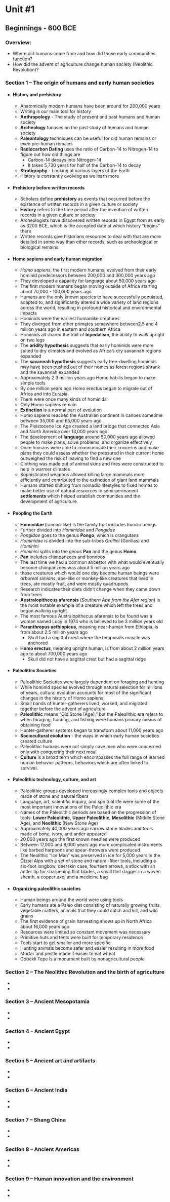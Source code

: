 # Unit #1
## Beginnings - 600 BCE

### Overview:
* Where did humans come from and how did those early communities function?
* How did the advent of agriculture change human society (Neolithic Revolution)?

### Section 1 – The origin of humans and early human societies
* #### History and prehistory
  * Anatomically modern humans have been around for 200,000 years
  * Writing is our main tool for history
  * **Anthropology** - The study of present and past humans and human society
  * **Archeology** focuses on the past study of humans and human society
  * **Paleontology** techniques can be useful for old human remains or even pre-human remains
  * **Radiocarbon Dating** uses the ratio of Carbon-14 to Nitrogen-14 to figure out how old things are
    * Carbon-14 decays into Nitrogen-14
    * It takes 5,730 years for half of the Carbon-14 to decay
  * **Stratigraphy** - Looking at various layers of the Earth
  * History is constantly evolving as we learn more

* #### Prehistory before written records
  * Scholars define **prehistory** as events that occurred before the existence of written records in a given culture or society
  * **History** refers to the time period after the invention of written records in a given culture or society
  * Archeologists have discovered written records in Egypt from as early as 3200 BCE, which is the accepted date at which history “begins” there
  * Written records give historians resources to deal with that are more detailed in some way than other records, such as archeological or biological remains

* #### Homo sapiens and early human migration
  * _Homo sapiens_, the first modern humans, evolved from their early hominid predecessors between 200,000 and 300,000 years ago
  * They developed a capacity for language about 50,000 years ago
  * The first modern humans began moving outside of Africa starting about 70,000 - 100,000 years ago
  * Humans are the only known species to have successfully populated, adapted to, and significantly altered a wide variety of land regions across the world, resulting in profound historical and environmental impacts
  * Hominids were the earliest humanlike creatures
  * They diverged from other primates somewhere between2.5 and 4 million years ago in eastern and southern Africa
  * Hominids all shared the trait of **bipedalism**, the ability to walk upright on two legs
  * The **aridity hypothesis** suggests that early hominids were more suited to dry climates and evolved as Africa’s dry savannah regions expanded
  * The **savannah hypothesis** suggests early tree-dwelling hominids may have been pushed out of their homes as forest regions shrank and the savannah expanded
  * Approximately 2.3 million years ago Homo habilis began to make simple tools
  * By one million years ago Homo erectus began to migrate out of Africa and into Eurasia
  * There were once many kinds of hominids
  * Only Homo sapiens remain
  * **Extinction** is a normal part of evolution
  * Homo sapiens reached the Australian continent in canoes sometime between 35,000 and 65,000 years ago
  * The Pleistocene Ice Age created a land bridge that connected Asia and North America over 13,000 years ago
  * The development of **language** around 50,000 years ago allowed people to make plans, solve problems, and organize effectively
  * Once humans were able to communicate their concerns and make plans they could assess whether the pressured in their current home outweighed the risk of leaving to find a new one
  * Clothing was made out of animal skins and fires were constructed to help in warmer climates
  * Sophisticated weapons allowed killing large mammals more efficiently and contributed to the extinction of giant land mammals
  * Humans started shifting from nomadic lifestyles to fixed homes to make better use of natural resources in semi-permanent **settlements** which helped establish communities and the development of agriculture.

* #### Peopling the Earth
  * **Hominidae** (human-like) is the family that includes human beings
  * Further divided into _Hominidae_ and _Pongidae_
  * _Pongidae_ goes to the genus **Pongo**, which is orangutans
  * _Hominidae_ is divided into the sub-tribes _Grollini_ (Gorillas) and _Hominini_
  * _Hominini_ splits into the genus **Pan** and the genus **Homo**
  * **Pan** includes chimpanzees and bonobos
  * The last time we had a common ancestor with what would eventually become chimpanzees was about 5 million years ago
  * those creatures which would one day become human beings were _arboreal simians_, ape-like or monkey-like creatures that lived in trees, ate mostly fruit, and were mostly quadrupeds
  * Research indicates their diets didn’t change when they came down from trees
  * **Australopithecus afarensis** (_Southern Ape from the Afar region_) is the most notable example of a creature which left the trees and began walking upright
  * The most famous Australopithecus afarensis to be found was a woman named Lucy in 1974 who is believed to be 3 million years old
  * **Paranthropus aethiopicus**, meaning near-human from Ethiopia, is from about 2.5 million years ago
    * Skull had a sagittal crest where the temporalis muscle was anchored
  * **Homo erectus**, meaning upright human, is from about 2 million years ago to about 700,000 years ago
    * Skull did not have a sagittal crest but had a sagittal ridge

* #### Paleolithic Societies
  * Paleolithic Societies were largely dependent on foraging and hunting
  * While hominid species evolved through natural selection for millions of years, cultural evolution accounts for most of the significant changes in the history of Homo sapiens
  * Small bands of hunter-gatherers lived, worked, and migrated together before the advent of agriculture
  * **Paleolithic** means “Old Stone [Age],” but the Paleolithic era refers to when foraging, hunting, and fishing were humans primary means of obtaining food
  * Hunter-gatherer systems began to transform about 11,000 years ago
  * **Sociocultural evolution** - the ways in which early human societies created culture
  * Paleolithic humans were not simply cave men who were concerned only with conquering their next meal
  * **Culture** is a broad term which encompasses the full range of learned human behavior patterns, behaviors which are often linked to survival.

* #### Paleolithic technology, culture, and art
  * Paleolithic groups developed increasingly complex tools and objects made of stone and natural fibers
  * Language, art, scientific inquiry, and spiritual life were some of the most important innovations of the Paleolithic era
  * Names of the Paleolithic periods are based on the progression of tools: **Lower Paleolithic**, **Upper Paleolithic**, **Mesolithic** (Middle Stone Age), and **Neolithic** (New Stone Age)
  * Approximately 40,000 years ago narrow stone blades and tools made of bone, ivory, and antler appeared
  * 20,000 years ago the first known needles were produced
  * Between 17,000 and 8,000 years ago more complicated instruments like barbed harpoons and spear-throwers were produced
  * The Neolithic “Ice Man” was preserved in ice for 5,000 years in the Ötztal Alps with a set of stone and natural-fiber tools, including a six-foot longbow, deerskin case, fourteen arrows, a stick with an antler tip for sharpening flint blades, a small flint dagger in a woven sheath, a copper axe, and a medicine bag

* #### Organizing paleolithic societies
  * Human beings around the world were using tools
  * Early humans ate a Paleo diet consisting of naturally growing fruits, vegetable matters, animals that they could catch and kill, and wild grains
  * The first evidence of grain harvesting shows up in North Africa about 16,000 years ago
  * Resources were limited so constant movement was necessary
  * Primitive huts and tents were built for temporary residence
  * Tools start to get smaller and more specific
  * Hunting animals become safer and easier resulting in more food
  * Mortar and pestle made it easier to eat wheat
  * Gobekli Tepe is a monument built by nonagricultural people

### Section 2 – The Neolithic Revolution and the birth of agriculture
* 
* 
### Section 3 – Ancient Mesopotamia
* 
* 
### Section 4 – Ancient Egypt
* 
* 
### Section 5 – Ancient art and artifacts
* 
* 
### Section 6 – Ancient India
* 
* 
### Section 7 – Shang China
* 
* 
### Section 8 – Ancient Americas
* 
* 
### Section 9 – Human innovation and the environment
* 
* 
